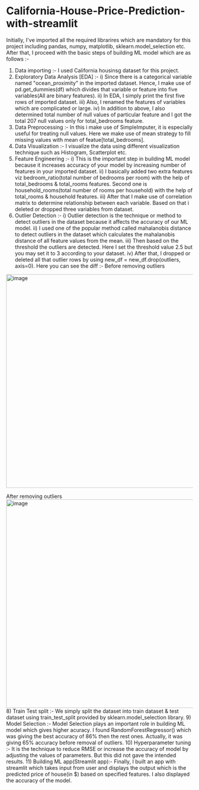 # California-House-Price-Prediction-with-streamlit
Initially, I've imported all the required librarires which are mandatory for this project including pandas, numpy, matplotlib, sklearn.model_selection etc. After that, I proceed with the basic steps of building ML model which are as follows :- 
1) Data importing :- 
I used California housinsg dataset for this project.
3) Exploratory Data Analysis [EDA] :- 
i) Since there is a categorical variable named "ocean_proximity" in the imported dataset. Hence, I make use of pd.get_dummies(df) which divides that variable or feature into five variables(All are binary features).
ii) In EDA, I simply print the first five rows of imported dataset.
iii) Also, I renamed the features of variables which are complicated or large.
iv) In addition to above, I also determined total number of null values of particular feature and I got the total 207 null values only for total_bedrooms feature.
4) Data Preprocessing :- 
In this i make use of SimpleImputer, it is especially useful for treating null values. Here we make use of mean strategy to fill missing values with mean of featue[total_bedrooms].
5) Data Visualization :- 
I visualize the data using different visualization technique such as Histogram, Scatterplot etc.
6) Feature Engineering :- 
i) This is the important step in building ML model because it increases accuracy of your model by increasing number of features in your imported dataset.
ii) I basically added two extra features viz bedroom_ratio(total number of bedrooms per room) with the help of total_bedrooms & total_rooms features. Second one is household_rooms(total number of rooms per household) with the help of total_rooms & household features.
iii) After that I make use of correlation matrix to determine relationship between each variable. Based on that i deleted or dropped three variables from dataset.
7) Outlier Detection :- 
i) Outlier detection is the technique or method to detect outliers in the dataset because it affects the accuracy of our ML model.
ii) I used one of the popular method called mahalanobis distance to detect outliers in the dataset which calculates the mahalanobis distance of all feature values from the mean.
iii) Then based on the threshold the outliers are detected. Here I set the threshold value 2.5 but you may set it to 3 according to your dataset.
iv) After that, I dropped or deleted all that outlier rows by using new_df = new_df.drop(outliers, axis=0).
Here you can see the diff :- 
Before removing outliers

<img width="576" alt="image" src="https://github.com/sohelkh1211/California-House-Price-Prediction-with-streamlit/assets/125993375/e9c5674d-09f5-45dc-97cf-b87a692a7174">

After removing outliers
<img width="562" alt="image" src="https://github.com/sohelkh1211/California-House-Price-Prediction-with-streamlit/assets/125993375/b65e63b3-4e99-4b09-b95d-3a8610625662">
8) Train Test split :- 
We simply split the dataset into train dataset & test dataset using train_test_split provided by sklearn.model_selection library.
9) Model Selection :- 
Model Selection plays an important role in building ML model which gives higher acuracy. I found RandomForestRegressor() which was giving the best accuracy of 86% then the rest ones. Actually, it was giving 65% accuracy before removal of outliers.
10) Hyperparameter tuning :- 
It is the technique to reduce RMSE or increase the accuracy of model by adjusting the values of parameters. But this did not gave the intended results.
11) Building ML app(Streamlit app):- 
Finally, I built an app with streamlit which takes input from user and displays the output which is the predicted price of house(in $) based on specified features. I also displayed the accuracy of the model.
